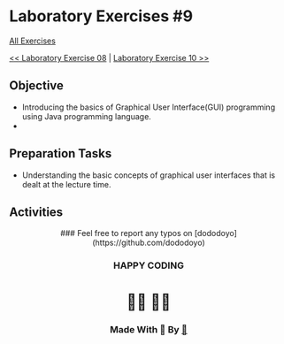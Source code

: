 # Laboratory Exercises #9

[All Exercises](../README.md)

[<< Laboratory Exercise 08](../Lab_08/readMeLab08.md) | [Laboratory Exercise 10 >>](../Lab_10/readMeLab10.md)

## Objective

- Introducing the basics of Graphical User Interface(GUI) programming using Java programming language.
- 
## Preparation Tasks
- Understanding the basic concepts of graphical user interfaces that is dealt at the lecture time.

## Activities


<center>
### Feel free to report any typos on [dododoyo](https://github.com/dododoyo)

### HAPPY CODING  
# 🧑‍💻 👨‍💻

### Made With 🖤 By  [🐬](https://github.com/dododoyo)

</center>
